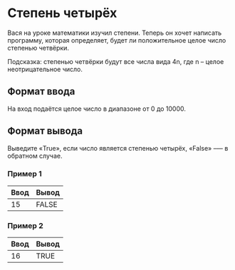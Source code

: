 # Степень четырёх

Вася на уроке математики изучил степени. Теперь он хочет написать программу, которая определяет, будет ли положительное
целое число степенью четвёрки.

Подсказка: степенью четвёрки будут все числа вида 4n, где n – целое неотрицательное число.

## Формат ввода

На вход подаётся целое число в диапазоне от 0 до 10000.

## Формат вывода

Выведите «True», если число является степенью четырёх, «False» –— в обратном случае.

### Пример 1

| Ввод | Вывод |
|------|-------|
| 15   | FALSE |

### Пример 2

| Ввод | Вывод |
|------|-------|
| 16   | TRUE  |